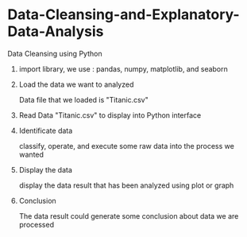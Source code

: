 # Data-Cleansing-and-Explanatory-Data-Analysis
Data Cleansing using Python

1. import library, we use : pandas, numpy, matplotlib, and seaborn

2. Load the data we want to analyzed 

   Data file that we loaded is "Titanic.csv"

3. Read Data "Titanic.csv" to display into Python interface 

4. Identificate data 


    classify, operate, and execute some raw data into the process we wanted

5. Display the data


    display the data result that has been analyzed using plot or graph 

6. Conclusion


    The data result could generate some conclusion about data we are processed
